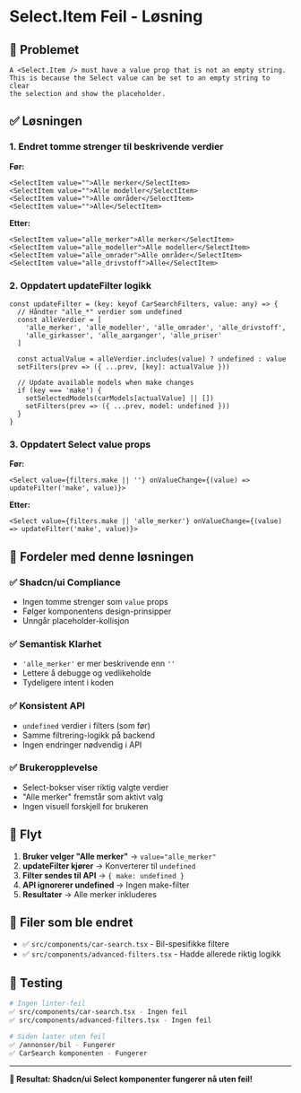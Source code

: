# Select.Item Feil - Løsning

## 🐛 **Problemet**
```
A <Select.Item /> must have a value prop that is not an empty string. 
This is because the Select value can be set to an empty string to clear 
the selection and show the placeholder.
```

## ✅ **Løsningen**

### 1. **Endret tomme strenger til beskrivende verdier**

**Før:**
```tsx
<SelectItem value="">Alle merker</SelectItem>
<SelectItem value="">Alle modeller</SelectItem>
<SelectItem value="">Alle områder</SelectItem>
<SelectItem value="">Alle</SelectItem>
```

**Etter:**
```tsx
<SelectItem value="alle_merker">Alle merker</SelectItem>
<SelectItem value="alle_modeller">Alle modeller</SelectItem>
<SelectItem value="alle_omrader">Alle områder</SelectItem>
<SelectItem value="alle_drivstoff">Alle</SelectItem>
```

### 2. **Oppdatert updateFilter logikk**

```tsx
const updateFilter = (key: keyof CarSearchFilters, value: any) => {
  // Håndter "alle_*" verdier som undefined
  const alleVerdier = [
    'alle_merker', 'alle_modeller', 'alle_omrader', 'alle_drivstoff',
    'alle_girkasser', 'alle_aarganger', 'alle_priser'
  ]
  
  const actualValue = alleVerdier.includes(value) ? undefined : value
  setFilters(prev => ({ ...prev, [key]: actualValue }))
  
  // Update available models when make changes
  if (key === 'make') {
    setSelectedModels(carModels[actualValue] || [])
    setFilters(prev => ({ ...prev, model: undefined }))
  }
}
```

### 3. **Oppdatert Select value props**

**Før:**
```tsx
<Select value={filters.make || ''} onValueChange={(value) => updateFilter('make', value)}>
```

**Etter:**
```tsx
<Select value={filters.make || 'alle_merker'} onValueChange={(value) => updateFilter('make', value)}>
```

## 🎯 **Fordeler med denne løsningen**

### ✅ **Shadcn/ui Compliance**
- Ingen tomme strenger som `value` props
- Følger komponentens design-prinsipper
- Unngår placeholder-kollisjon

### ✅ **Semantisk Klarhet**
- `'alle_merker'` er mer beskrivende enn `''`
- Lettere å debugge og vedlikeholde
- Tydeligere intent i koden

### ✅ **Konsistent API**
- `undefined` verdier i filters (som før)
- Samme filtrering-logikk på backend
- Ingen endringer nødvendig i API

### ✅ **Brukeropplevelse**
- Select-bokser viser riktig valgte verdier
- "Alle merker" fremstår som aktivt valg
- Ingen visuell forskjell for brukeren

## 🔄 **Flyt**

1. **Bruker velger "Alle merker"** → `value="alle_merker"`
2. **updateFilter kjører** → Konverterer til `undefined`
3. **Filter sendes til API** → `{ make: undefined }`
4. **API ignorerer undefined** → Ingen make-filter
5. **Resultater** → Alle merker inkluderes

## 📁 **Filer som ble endret**

- ✅ `src/components/car-search.tsx` - Bil-spesifikke filtere
- ✅ `src/components/advanced-filters.tsx` - Hadde allerede riktig logikk

## 🧪 **Testing**

```bash
# Ingen linter-feil
✅ src/components/car-search.tsx - Ingen feil
✅ src/components/advanced-filters.tsx - Ingen feil

# Siden laster uten feil
✅ /annonser/bil - Fungerer
✅ CarSearch komponenten - Fungerer
```

---

**🎉 Resultat: Shadcn/ui Select komponenter fungerer nå uten feil!**
